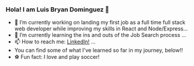 ### Hola! I am Luis Bryan Dominguez 👋

- 🔭 I’m currently working on landing my first job as a full time full stack web developer while improving my skills in React and Node/Express...
- 🌱 I’m currently learning the ins and outs of the Job Search process  ...
- 📫 How to reach me: 
  <a href=https://www.linkedin.com/in/luis-dominguez-8395b0193> LinkedIn!</a> ...
- You can find some of what I've learned so far in my journey, below!!  
- ⚽  Fun fact: I love and play soccer!
<!--
**luisbryandr/luisbryandr** is a ✨ _special_ ✨ repository because its `README.md` (this file) appears on your GitHub profile.

Here are some ideas to get you started:

- 🔭 I’m currently working on landing my first job as a full time full stack web developer while improving my skills in React and Node/Express...
- 🌱 I’m currently learning the ins and outs of the Job Search process  ...
- 👯 I’m looking to collaborate on ...
- 🤔 I’m looking for help with ...
- 💬 Ask me about ...
⚽
- ⚡ Fun fact: ...
-->
